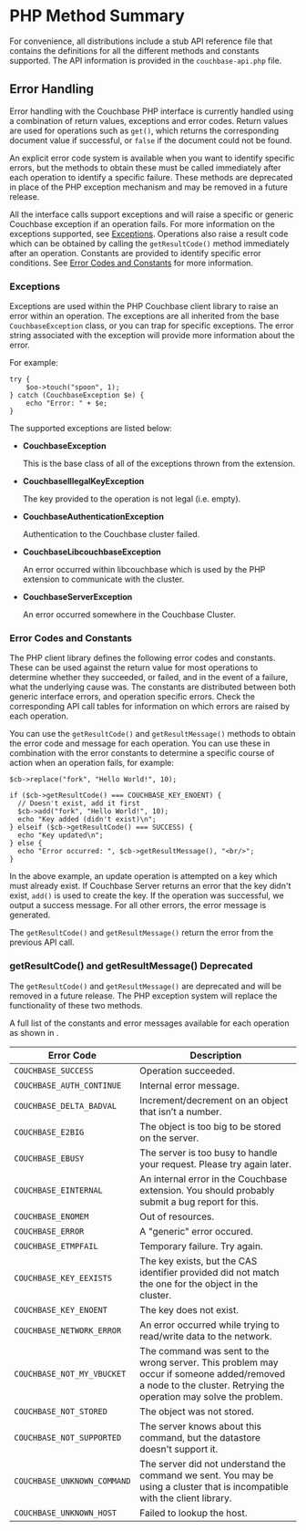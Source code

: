 # PHP Method Summary

For convenience, all distributions include a stub API reference file that
contains the definitions for all the different methods and constants supported.
The API information is provided in the `couchbase-api.php` file.

<a id="api-reference-summary-errorhandling"></a>

## Error Handling

Error handling with the Couchbase PHP interface is currently handled using a
combination of return values, exceptions and error codes. Return values are used
for operations such as `get()`, which returns the corresponding document value
if successful, or `false` if the document could not be found.

An explicit error code system is available when you want to identify specific
errors, but the methods to obtain these must be called immediately after each
operation to identify a specific failure. These methods are deprecated in place
of the PHP exception mechanism and may be removed in a future release.

All the interface calls support exceptions and will raise a specific or generic
Couchbase exception if an operation fails. For more information on the
exceptions supported, see
[Exceptions](couchbase-sdk-php-ready.html#api-reference-summary-exceptions).
Operations also raise a result code which can be obtained by calling the
`getResultCode()` method immediately after an operation. Constants are provided
to identify specific error conditions. See [Error Codes and
Constants](couchbase-sdk-php-ready.html#api-reference-summary-errors) for more
information.

<a id="api-reference-summary-exceptions"></a>

### Exceptions

Exceptions are used within the PHP Couchbase client library to raise an error
within an operation. The exceptions are all inherited from the base
`CouchbaseException` class, or you can trap for specific exceptions. The error
string associated with the exception will provide more information about the
error.

For example:


```
try {
    $oo->touch("spoon", 1);
} catch (CouchbaseException $e) {
    echo "Error: " + $e;
}
```

The supported exceptions are listed below:

 * **CouchbaseException**

   This is the base class of all of the exceptions thrown from the extension.

 * **CouchbaseIllegalKeyException**

   The key provided to the operation is not legal (i.e. empty).

 * **CouchbaseAuthenticationException**

   Authentication to the Couchbase cluster failed.

 * **CouchbaseLibcouchbaseException**

   An error occurred within libcouchbase which is used by the PHP extension to
   communicate with the cluster.

 * **CouchbaseServerException**

   An error occurred somewhere in the Couchbase Cluster.

<a id="api-reference-summary-errors"></a>

### Error Codes and Constants

The PHP client library defines the following error codes and constants. These
can be used against the return value for most operations to determine whether
they succeeded, or failed, and in the event of a failure, what the underlying
cause was. The constants are distributed between both generic interface errors,
and operation specific errors. Check the corresponding API call tables for
information on which errors are raised by each operation.

You can use the `getResultCode()` and `getResultMessage()` methods to obtain the
error code and message for each operation. You can use these in combination with
the error constants to determine a specific course of action when an operation
fails, for example:


```
$cb->replace("fork", "Hello World!", 10);

if ($cb->getResultCode() === COUCHBASE_KEY_ENOENT) {
  // Doesn't exist, add it first
  $cb->add("fork", "Hello World!", 10);
  echo "Key added (didn't exist)\n";
} elseif ($cb->getResultCode() === SUCCESS) {
  echo "Key updated\n";
} else {
  echo "Error occurred: ", $cb->getResultMessage(), "<br/>";
}
```

In the above example, an update operation is attempted on a key which must
already exist. If Couchbase Server returns an error that the key didn't exist,
`add()` is used to create the key. If the operation was successful, we output a
success message. For all other errors, the error message is generated.

The `getResultCode()` and `getResultMessage()` return the error from the
previous API call.

### getResultCode() and getResultMessage() Deprecated

The `getResultCode()` and `getResultMessage()` are deprecated and will be
removed in a future release. The PHP exception system will replace the
functionality of these two methods.

A full list of the constants and error messages available for each operation as
shown in [](couchbase-sdk-php-ready.html#table-api-reference-summary-errors).

<a id="table-api-reference-summary-errors"></a>

Error Code                  | Description                                                                                                                                                   
----------------------------|---------------------------------------------------------------------------------------------------------------------------------------------------------------
`COUCHBASE_SUCCESS`         | Operation succeeded.                                                                                                                                          
`COUCHBASE_AUTH_CONTINUE`   | Internal error message.                                                                                                                                       
`COUCHBASE_DELTA_BADVAL`    | Increment/decrement on an object that isn’t a number.                                                                                                         
`COUCHBASE_E2BIG`           | The object is too big to be stored on the server.                                                                                                             
`COUCHBASE_EBUSY`           | The server is too busy to handle your request. Please try again later.                                                                                        
`COUCHBASE_EINTERNAL`       | An internal error in the Couchbase extension. You should probably submit a bug report for this.                                                               
`COUCHBASE_ENOMEM`          | Out of resources.                                                                                                                                             
`COUCHBASE_ERROR`           | A "generic" error occured.                                                                                                                                    
`COUCHBASE_ETMPFAIL`        | Temporary failure. Try again.                                                                                                                                 
`COUCHBASE_KEY_EEXISTS`     | The key exists, but the CAS identifier provided did not match the one for the object in the cluster.                                                          
`COUCHBASE_KEY_ENOENT`      | The key does not exist.                                                                                                                                       
`COUCHBASE_NETWORK_ERROR`   | An error occurred while trying to read/write data to the network.                                                                                             
`COUCHBASE_NOT_MY_VBUCKET`  | The command was sent to the wrong server. This problem may occur if someone added/removed a node to the cluster. Retrying the operation may solve the problem.
`COUCHBASE_NOT_STORED`      | The object was not stored.                                                                                                                                    
`COUCHBASE_NOT_SUPPORTED`   | The server knows about this command, but the datastore doesn't support it.                                                                                    
`COUCHBASE_UNKNOWN_COMMAND` | The server did not understand the command we sent. You may be using a cluster that is incompatible with the client library.                                   
`COUCHBASE_UNKNOWN_HOST`    | Failed to lookup the host.                                                                                                                                    

<a id="api-reference-connection"></a>
